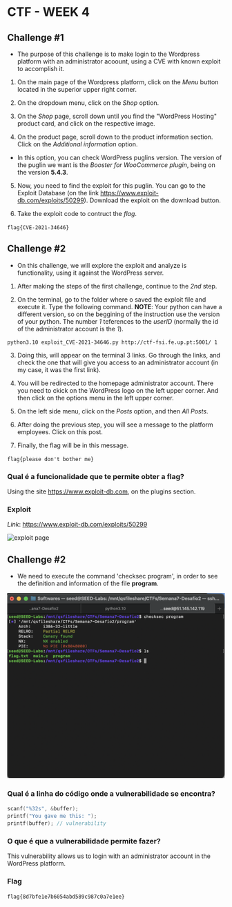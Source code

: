 # CTF - WEEK 4

## Challenge #1

- The purpose of this challenge is to make login to the Wordpress platform with an administrator acoount, using a CVE with known exploit to accomplish it.

1. On the main page of the Wordpress platform, click on the _Menu_ button located in the superior upper right corner.


2. On the dropdown menu, click on the _Shop_ option.
3. On the _Shop_ page, scroll down until you find the "WordPress Hosting" product card, and click on the respective image.
4. On the product page, scroll down to the product information section. Click on the _Additional information_ option.

- In this option, you can check WordPress puglins version. The version of the puglin we want is the _Booster for WooCommerce plugin_, being on the version **5.4.3**.

5. Now, you need to find the exploit for this puglin. You can go to the Exploit Database (on the link https://www.exploit-db.com/exploits/50299). Download the exploit on the download button.

6. Take the exploit code to contruct the _flag_.

`flag{CVE-2021-34646}`

## Challenge #2

- On this challenge, we will explore the exploit and analyze is functionality, using it against the WordPress server.

1. After making the steps of the first challenge, continue to the _2nd_ step.

2. On the terminal, go to the folder where o saved the exploit file and execute it. Type the following command.
**NOTE**: Your python can have a different version, so on the beggining of the instruction use the version of your python. The number _1_ teferences to the _userID_ (normally the id of the administrator account is the _1_).

```console
python3.10 exploit_CVE-2021-34646.py http://ctf-fsi.fe.up.pt:5001/ 1
```

3. Doing this, will appear on the terminal 3 links. Go through the links, and check the one that will give you access to an administrator account (in my case, it was the first link).

4. You will be redirected to the homepage administrator account. There you need to ckick on the WordPress logo on the left upper corner. And then click on the options menu in the left upper corner.

5. On the left side menu, click on the _Posts_ option, and then _All Posts_.

6. After doing the previous step, you will see a message to the platform employees. Click on this post.

7. Finally, the flag will be in this message.

`flag{please don't bother me}`

### Qual é a funcionalidade que te permite obter a flag?

Using the site https://www.exploit-db.com, on the plugins section.

### Exploit

_Link_: https://www.exploit-db.com/exploits/50299

![exploit page]()

## Challenge #2

- We need to execute the command 'checksec program', in order to see the definition and information of the file **program**.

![Terminal print - checksec](CTFs/Img/Semana7-Desafio2/1.checksec.png)

### Qual é a linha do código onde a vulnerabilidade se encontra?

```c
scanf("%32s", &buffer);
printf("You gave me this: ");
printf(buffer); // vulnerability
```

### O que é que a vulnerabilidade permite fazer?

This vulnerability allows us to login with an administrator account in the WordPress platform.

### Flag

`flag{8d7bfe1e7b6054abd589c987c0a7e1ee}`

